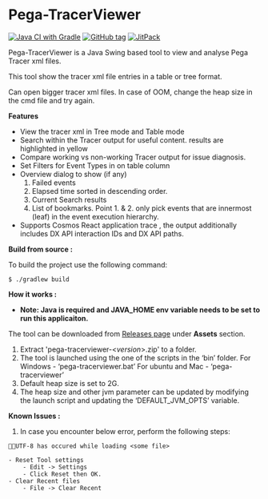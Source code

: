 Pega-TracerViewer
==============

[![Java CI with Gradle](https://github.com/pegasystems/pega-tracerviewer/actions/workflows/gradle.yml/badge.svg)](https://github.com/pegasystems/pega-tracerviewer/actions/workflows/gradle.yml)
[![GitHub tag](https://img.shields.io/github/release/pegasystems/pega-tracerviewer.svg)](https://github.com/pegasystems/pega-tracerviewer/releases)
[![JitPack](https://jitpack.io/v/pegasystems/pega-tracerviewer.svg)](https://jitpack.io/#pegasystems/pega-tracerviewer)


Pega-TracerViewer is a Java Swing based tool to view and analyse Pega Tracer xml files.

This tool show the tracer xml file entries in a table or tree format. 

Can open bigger tracer xml files. In case of OOM, change the heap size in the cmd file and try again.

**Features**

  * View the tracer xml in Tree mode and Table mode
  * Search within the Tracer output for useful content. results are highlighted in yellow
  * Compare working vs non-working Tracer output for issue diagnosis.
  * Set Filters for Event Types in on table column
  * Overview dialog to show (if any)
    1. Failed events
    2. Elapsed time sorted in descending order.
    3. Current Search results
    4. List of bookmarks.
	Point 1. & 2. only pick events that are innermost (leaf) in the event execution hierarchy.
  * Supports Cosmos React application trace , the output additionally includes DX API interaction IDs and DX API paths.

**Build from source :**

To build the project use the following command:
  ```
  $ ./gradlew build
  ```

**How it works :**

- **Note: Java is required and JAVA_HOME env variable needs to be set to run this applicaiton.**

The tool can be downloaded from [Releases page](https://github.com/pegasystems/pega-tracerviewer/releases) under **Assets** section.

1. Extract 'pega-tracerviewer-<*version*>.zip' to a folder.
2. The tool is launched using the one of the scripts in the ‘bin’ folder.
	For Windows         - ‘pega-tracerviewer.bat’
	For ubuntu and Mac  - ‘pega-tracerviewer’
3. Default heap size is set to 2G.
4. The heap size and other jvm parameter can be updated by modifying the launch script and updating the ‘DEFAULT_JVM_OPTS’ variable.

**Known Issues :**

1. In case you encounter below error, perform the following steps: 
```
UTF-8 has occured while loading <some file>
```
	- Reset Tool settings
		- Edit -> Settings
		- Click Reset then OK.
	- Clear Recent files
		- File -> Clear Recent
